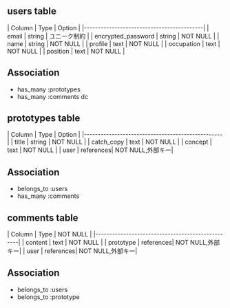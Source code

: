 ## users table

| Column             |  Type   |  Option    |
|-------------------------------------------|
| email              | string  | ユニーク制約 |
| encrypted_password | string  | NOT NULL   |
| name               | string  | NOT NULL   |
| profile            | text    | NOT NULL   |
| occupation         | text    | NOT NULL   |
| position           | text    | NOT NULL   |

## Association
- has_many :prototypes
- has_many :comments
dc

## prototypes table

| Column             |  Type     |  Option         |
|--------------------------------------------------|
| title              | string    | NOT NULL        |
| catch_copy         | text      | NOT NULL        |
| concept            | text      | NOT NULL        |
| user               | references| NOT NULL,外部キー|

## Association
- belongs_to :users
- has_many :comments

## comments table

| Column             | Type      | NOT NULL        |
|--------------------------------------------------|
| content            | text      | NOT NULL        |
| prototype          | references| NOT NULL,外部キー|
| user               | references| NOT NULL,外部キー|

## Association
- belongs_to :users
- belongs_to :prototype